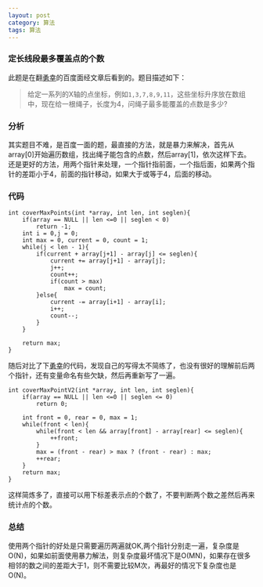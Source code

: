 ```yaml
---
layout: post
category: 算法 
tags: 算法
---
```


### 定长线段最多覆盖点的个数

此题是在翻[勇幸](http://www.ahathinking.com/archives/181.html)的百度面经文章后看到的。题目描述如下：

> 给定一系列的X轴的点坐标，例如`1,3,7,8,9,11`，这些坐标升序放在数组中，现在给一根绳子，长度为4，问绳子最多能覆盖的点数是多少?

### 分析

其实题目不难，是百度一面的题，最直接的方法，就是暴力来解决，首先从array[0]开始遍历数组，找出绳子能包含的点数，然后array[1]，依次这样下去。还是更好的方法，用两个指针来处理，一个指针指前面，一个指后面，如果两个指针的差距小于4，前面的指针移动，如果大于或等于4，后面的移动。

### 代码


    int coverMaxPoints(int *array, int len, int seglen){
        if(array == NULL || len <=0 || seglen < 0)
            return -1;
        int i = 0,j = 0;
        int max = 0, current = 0, count = 1;
        while(j < len - 1){
            if(current + array[j+1] - array[j] <= seglen){
                current += array[j+1] - array[j];
                j++;
                count++;
                if(count > max)
                    max = count;
            }else{
                current -= array[i+1] - array[i];     
                i++;
                count--;
            }
        }

        return max;
    }


随后对比了下[勇幸](http://www.ahathinking.com/archives/181.html)的代码，发现自己的写得太不简练了，也没有很好的理解前后两个指针，还有变量命名有些欠缺，然后再重新写了一遍。


    int coverMaxPointV2(int *array, int len, int seglen){
        if(array == NULL || len <=0 || seglen <= 0)
            return 0;

        int front = 0, rear = 0, max = 1; 
        while(front < len){
            while(front < len && array[front] - array[rear] <= seglen){
                ++front;
            }
            max = (front - rear) > max ? (front - rear) : max;
            ++rear;
        } 
        return max;
    }

这样简炼多了，直接可以用下标差表示点的个数了，不要判断两个数之差然后再来统计点的个数。

### 总结

使用两个指针的好处是只需要遍历两遍就OK,两个指针分别走一遍，复杂度是O(N)，如果如前面使用暴力解法，则复杂度最坏情况下是O(MN)，如果存在很多相邻的数之间的差距大于1，则不需要比较M次，再最好的情况下复杂度也是O(N)。
